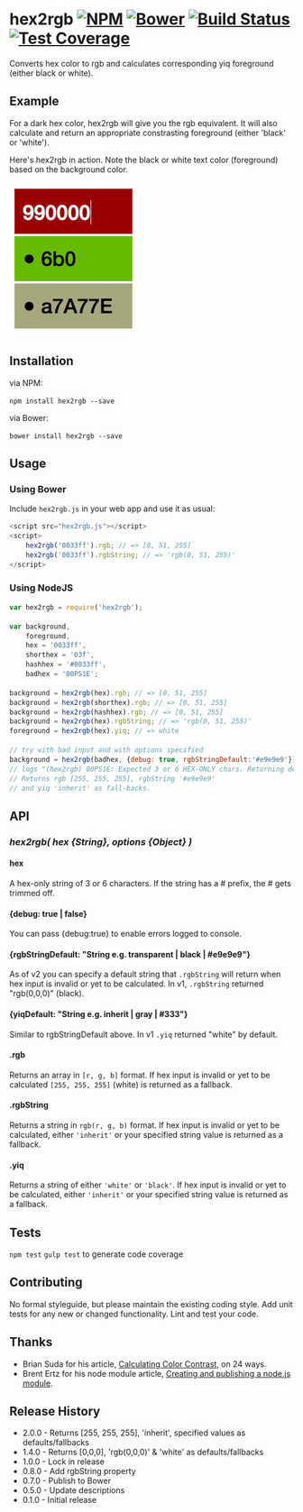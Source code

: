 hex2rgb [![NPM](https://img.shields.io/npm/v/hex2rgb.svg)](https://www.npmjs.com/package/hex2rgb) [![Bower](https://img.shields.io/bower/v/hex2rgb.svg)](https://github.com/glnster/hex2rgb) [![Build Status](https://travis-ci.org/glnster/hex2rgb.svg?branch=master)](https://travis-ci.org/glnster/hex2rgb) [![Test Coverage](https://codeclimate.com/github/glnster/hex2rgb/badges/coverage.svg)](https://codeclimate.com/github/glnster/hex2rgb)
=======


Converts hex color to rgb and calculates corresponding yiq foreground (either black or white).


## Example

For a dark hex color, hex2rgb will give you the rgb equivalent. It will also calculate and return an appropriate constrasting foreground (either 'black' or 'white').

Here's hex2rgb in action. Note the black or white text color (foreground) based on the background color.

![example.png](example.png)

## Installation

via NPM:

`npm install hex2rgb --save`

via Bower:

`bower install hex2rgb --save`

## Usage

### Using Bower

Include `hex2rgb.js` in your web app and use it as usual:

```js
<script src="hex2rgb.js"></script>
<script>
	hex2rgb('0033ff').rgb; // => [0, 51, 255]
	hex2rgb('0033ff').rgbString; // => 'rgb(0, 51, 255)'
</script>
```

### Using NodeJS

```js
var hex2rgb = require('hex2rgb');

var background,
	foreground,
	hex = '0033ff',
	shorthex = '03f',
	hashhex = '#0033ff',
	badhex = '00PS1E';

background = hex2rgb(hex).rgb; // => [0, 51, 255]
background = hex2rgb(shorthex).rgb; // => [0, 51, 255]
background = hex2rgb(hashhex).rgb; // => [0, 51, 255]
background = hex2rgb(hex).rgbString; // => 'rgb(0, 51, 255)'
foreground = hex2rgb(hex).yiq; // => white

// try with bad input and with options specified
background = hex2rgb(badhex, {debug: true, rgbStringDefault:'#e9e9e9'}).rgb;
// logs "(hex2rgb) 00PS1E: Expected 3 or 6 HEX-ONLY chars. Returning defaults."
// Returns rgb [255, 255, 255], rgbString '#e9e9e9'
// and yiq 'inherit' as fall-backs.


```

## API

### *hex2rgb( hex {String}, options {Object} )*

#### hex
A hex-only string of 3 or 6 characters. If the string has a # prefix, the # gets trimmed off.

#### {debug: true | false}

You can pass {debug:true} to enable errors logged to console.

#### {rgbStringDefault: "String e.g. transparent | black | #e9e9e9"}

As of v2 you can specify a default string that `.rgbString` will return when hex input is invalid or yet to be calculated. In v1, `.rgbString` returned "rgb(0,0,0)" (black).

#### {yiqDefault: "String e.g. inherit | gray | #333"}

Similar to rgbStringDefault above. In v1 `.yiq` returned "white" by default.

#### .rgb
Returns an array in `[r, g, b]` format. If hex input is invalid or yet to be calculated `[255, 255, 255]` (white) is returned as a fallback.

#### .rgbString
Returns a string in `rgb(r, g, b)` format. If hex input is invalid or yet to be calculated, either `'inherit'` or your specified string value is returned as a fallback.

#### .yiq
Returns a string of either `'white'` or `'black'`. If hex input is invalid or yet to be calculated, either `'inherit'` or your specified string value is returned as a fallback.

## Tests

`npm test`
`gulp test` to generate code coverage

## Contributing

No formal styleguide, but please maintain the existing coding style. Add unit tests for any new or changed functionality. Lint and test your code.

## Thanks
- Brian Suda for his article, [Calculating Color Contrast](http://24ways.org/2010/calculating-color-contrast/), on 24 ways.
- Brent Ertz for his node module article, [Creating and publishing a node.js module](https://quickleft.com/blog/creating-and-publishing-a-node-js-module/).


## Release History

- 2.0.0 - Returns [255, 255, 255], 'inherit', specified values as defaults/fallbacks
- 1.4.0 - Returns [0,0,0], 'rgb(0,0,0)' & 'white' as defaults/fallbacks
- 1.0.0 - Lock in release
- 0.8.0 - Add rgbString property
- 0.7.0 - Publish to Bower
- 0.5.0 - Update descriptions
- 0.1.0 - Initial release